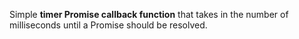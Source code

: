 Simple **timer Promise callback function** that takes in the number of milliseconds until a Promise should be resolved.